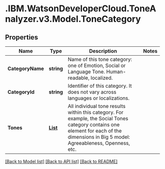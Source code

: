 # .IBM.WatsonDeveloperCloud.ToneAnalyzer.v3.Model.ToneCategory
## Properties

Name | Type | Description | Notes
------------ | ------------- | ------------- | -------------
**CategoryName** | **string** | Name of this tone category: one of Emotion, Social or Language Tone. Human-readable, localized. | 
**CategoryId** | **string** | Identifier of this category. It does not vary across languages or localizations. | 
**Tones** | [**List<ToneScore>**](ToneScore.md) | All individual tone results within this category. For example, the Social Tones category contains one element for each of the dimensions in Big 5 model: Agreeableness, Openness, etc. | 

[[Back to Model list]](../README.md#documentation-for-models) [[Back to API list]](../README.md#documentation-for-api-endpoints) [[Back to README]](../README.md)

